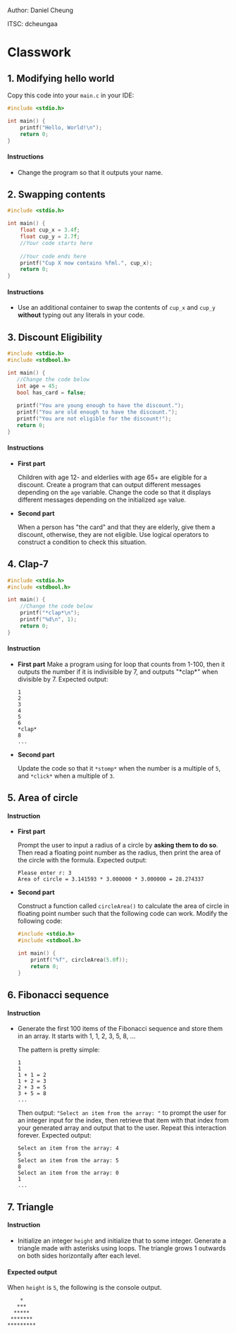 Author: Daniel Cheung

ITSC: dcheungaa

# Classwork

## 1. Modifying hello world

Copy this code into your `main.c` in your IDE:

```c
#include <stdio.h>

int main() {
    printf("Hello, World!\n");
    return 0;
}
```

#### Instructions

- Change the program so that it outputs your name.

## 2. Swapping contents

```c
#include <stdio.h>

int main() {
    float cup_x = 3.4f;
    float cup_y = 2.7f;
    //Your code starts here
    
    //Your code ends here
    printf("Cup X now contains %fml.", cup_x);
    return 0;
}
```

#### Instructions

- Use an additional container to swap the contents of `cup_x` and `cup_y` **without** typing out any literals in your code.

## 3. Discount Eligibility

 ```c
#include <stdio.h>
#include <stdbool.h>

int main() {
    //Change the code below
    int age = 45;
    bool has_card = false;
    
    printf("You are young enough to have the discount.");
    printf("You are old enough to have the discount.");
    printf("You are not eligible for the discount!");
    return 0;
}
 ```

#### Instructions

- **First part**

  Children with age 12- and elderlies with age 65+ are eligible for a discount. Create a program that can output different messages depending on the `age` variable. Change the code so that it displays different messages depending on the initialized `age` value.
  
- **Second part**

  When a person has "the card" and that they are elderly, give them a discount, otherwise, they are not eligible. Use logical operators to construct a condition to check this situation.

##  4. Clap-7

```c
#include <stdio.h>
#include <stdbool.h>

int main() {
    //Change the code below
    printf("*clap*\n");
    printf("%d\n", 1);
    return 0;
}
```

#### Instruction

- **First part**
  Make a program using for loop that counts from 1-100, then it outputs the number if it is indivisible by 7, and outputs "\*clap\*" when divisible by 7. Expected output:

  ```
  1
  2
  3
  4
  5
  6
  *clap*
  8
  ...
  ```

- **Second part**

  Update the code so that it `*stomp*` when the number is a multiple of `5`, and `*click*` when a multiple of `3`.

## 5. Area of circle

#### Instruction

- **First part**

  Prompt the user to input a radius of a circle by **asking them to do so**. Then read a floating point number as the radius, then print the area of the circle with the formula. Expected output:

  ```
  Please enter r: 3
  Area of circle = 3.141593 * 3.000000 * 3.000000 = 28.274337
  ```

- **Second part**

  Construct a function called `circleArea()` to calculate the area of circle in floating point number such that the following code can work. Modify the following code:

  ```c
  #include <stdio.h>
  #include <stdbool.h>
  
  int main() {
      printf("%f", circleArea(5.0f));
      return 0;
  }
  ```

## 6. Fibonacci sequence

#### Instruction

- Generate the first 100 items of the Fibonacci sequence and store them in an array. It starts with 1, 1, 2, 3, 5, 8, ...

  The pattern is pretty simple:

  ```
  1
  1
  1 + 1 = 2
  1 + 2 = 3
  2 + 3 = 5
  3 + 5 = 8
  ...
  ```

  Then output: `"Select an item from the array: "` to prompt the user for an integer input for the index, then retrieve that item with that index from your generated array and output that to the user. Repeat this interaction forever. Expected output:

  ```
  Select an item from the array: 4
  5
  Select an item from the array: 5
  8
  Select an item from the array: 0
  1
  ...
  ```

## 7. Triangle

#### Instruction

- Initialize an integer `height` and initialize that to some integer. Generate a triangle made with asterisks using loops. The triangle grows 1 outwards on both sides horizontally after each level.

#### Expected output

When `height` is `5`, the following is the console output.

```
    *
   ***
  *****
 *******
*********

```

